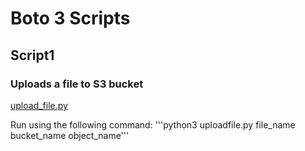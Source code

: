 # Boto 3 Scripts
## Script1
### Uploads a file to S3 bucket
[upload_file.py](https://github.com/mv1742/Wiki_Bias/new/master/AWS/Scripts/Boto3/upload_file.py)

Run using the following command: 
'''python3 uploadfile.py file_name bucket_name object_name'''
